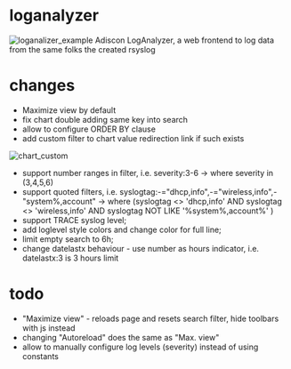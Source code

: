 # loganalyzer

![loganalizer_example](https://user-images.githubusercontent.com/8426197/209875963-b7438f3b-9052-4e8f-9f22-05794e1e54a5.png)
Adiscon LogAnalyzer, a web frontend to log data from the same folks the created rsyslog

# changes
 - Maximize view by default
 - fix chart double adding same key into search
 - allow to configure ORDER BY clause
 - add custom filter to chart value redirection link if such exists
 
![chart_custom](https://user-images.githubusercontent.com/8426197/210448944-9a67c91c-1ca7-4f00-99ac-a5eebd566927.png)
 - support number ranges in filter, i.e. severity:3-6 -> where severity in (3,4,5,6)
 - support quoted filters, i.e. syslogtag:-="dhcp,info",-="wireless,info",-"system%,account" ->  where (syslogtag <> 'dhcp,info' AND syslogtag <> 'wireless,info' AND syslogtag NOT LIKE '%system%,account%' )
 - support TRACE syslog level; 
 - add loglevel style colors and change color for full line; 
 - limit empty search to 6h; 
 - change datelastx behaviour - use number as hours indicator, i.e. datelastx:3 is 3 hours limit

# todo
 - "Maximize view" - reloads page and resets search filter, hide toolbars with js instead
 - changing "Autoreload" does the same as "Max. view"
 - allow to manually configure log levels (severity) instead of using constants
